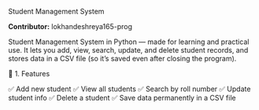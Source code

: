 Student Management System

**Contributor:** lokhandeshreya165-prog

Student Management System in Python — made for learning and practical use.
It lets you add, view, search, update, and delete student records, and stores data in a CSV file (so it’s saved even after closing the program).

🧮 1. Features

✅ Add new student
✅ View all students
✅ Search by roll number
✅ Update student info
✅ Delete a student
✅ Save data permanently in a CSV file
